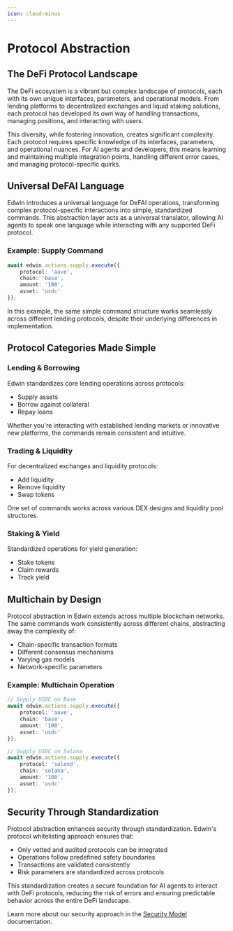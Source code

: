 ```yaml
---
icon: cloud-minus
---
```


# Protocol Abstraction

## The DeFi Protocol Landscape

The DeFi ecosystem is a vibrant but complex landscape of protocols, each with its own unique interfaces, parameters, and operational models. From lending platforms to decentralized exchanges and liquid staking solutions, each protocol has developed its own way of handling transactions, managing positions, and interacting with users.

This diversity, while fostering innovation, creates significant complexity. Each protocol requires specific knowledge of its interfaces, parameters, and operational nuances. For AI agents and developers, this means learning and maintaining multiple integration points, handling different error cases, and managing protocol-specific quirks.

## Universal DeFAI Language

Edwin introduces a universal language for DeFAI operations, transforming complex protocol-specific interactions into simple, standardized commands. This abstraction layer acts as a universal translator, allowing AI agents to speak one language while interacting with any supported DeFi protocol.

### Example: Supply Command

```typescript
await edwin.actions.supply.execute({
    protocol: 'aave',
    chain: 'base',
    amount: '100',
    asset: 'usdc'
});
```

In this example, the same simple command structure works seamlessly across different lending protocols, despite their underlying differences in implementation.

## Protocol Categories Made Simple

### Lending & Borrowing
Edwin standardizes core lending operations across protocols:
- Supply assets
- Borrow against collateral
- Repay loans

Whether you're interacting with established lending markets or innovative new platforms, the commands remain consistent and intuitive.

### Trading & Liquidity
For decentralized exchanges and liquidity protocols:
- Add liquidity
- Remove liquidity
- Swap tokens

One set of commands works across various DEX designs and liquidity pool structures.

### Staking & Yield
Standardized operations for yield generation:
- Stake tokens
- Claim rewards
- Track yield

## Multichain by Design

Protocol abstraction in Edwin extends across multiple blockchain networks. The same commands work consistently across different chains, abstracting away the complexity of:
- Chain-specific transaction formats
- Different consensus mechanisms
- Varying gas models
- Network-specific parameters

### Example: Multichain Operation

```typescript
// Supply USDC on Base
await edwin.actions.supply.execute({
    protocol: 'aave',
    chain: 'base',
    amount: '100',
    asset: 'usdc'
});

// Supply USDC on Solana
await edwin.actions.supply.execute({
    protocol: 'solend',
    chain: 'solana',
    amount: '100',
    asset: 'usdc'
});
```

## Security Through Standardization

Protocol abstraction enhances security through standardization. Edwin's protocol whitelisting approach ensures that:

- Only vetted and audited protocols can be integrated
- Operations follow predefined safety boundaries
- Transactions are validated consistently
- Risk parameters are standardized across protocols

This standardization creates a secure foundation for AI agents to interact with DeFi protocols, reducing the risk of errors and ensuring predictable behavior across the entire DeFi landscape.

Learn more about our security approach in the [Security Model](security-model.md) documentation.

